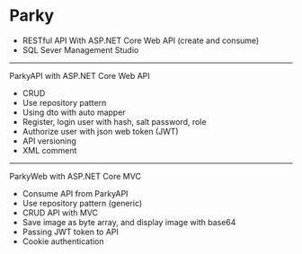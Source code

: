 # Parky
- RESTful API With ASP.NET Core Web API (create and consume)
- SQL Sever Management Studio
-----------------------------------------
ParkyAPI with ASP.NET Core Web API
- CRUD
- Use repository pattern
- Using dto with auto mapper
- Register, login user with hash, salt password, role
- Authorize user with json web token (JWT)
- API versioning
- XML comment
-------------------------------------------
ParkyWeb with ASP.NET Core MVC
- Consume API from ParkyAPI
- Use repository pattern (generic)
- CRUD API with MVC
- Save image as byte array, and display image with base64
- Passing JWT token to API
- Cookie authentication
